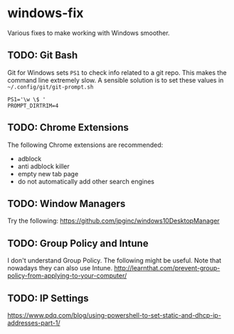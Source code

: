 # windows-fix
Various fixes to make working with Windows smoother.

## TODO: Git Bash
Git for Windows sets `PS1` to check info related to a git repo.  This makes the
command line extremely slow.  A sensible solution is to set these values in
`~/.config/git/git-prompt.sh`
```
PS1='\w \$ '
PROMPT_DIRTRIM=4
```

## TODO: Chrome Extensions
The following Chrome extensions are recommended:
- adblock
- anti adblock killer
- empty new tab page
- do not automatically add other search engines

## TODO: Window Managers
Try the following:
https://github.com/jpginc/windows10DesktopManager

## TODO: Group Policy and Intune
I don't understand Group Policy.  The following might be useful.  Note that nowadays they can also use Intune.
http://learnthat.com/prevent-group-policy-from-applying-to-your-computer/

## TODO: IP Settings
https://www.pdq.com/blog/using-powershell-to-set-static-and-dhcp-ip-addresses-part-1/
